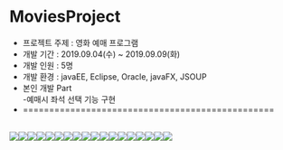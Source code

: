 <h1>MoviesProject</h1>
<ul>
  <li>프로젝트 주제 : 영화 예매 프로그램</li>
  <li>개발 기간 : 2019.09.04(수) ~ 2019.09.09(화)</li>
  <li>개발 인원 : 5명</li>
  <li>개발 환경 : javaEE, Eclipse, Oracle, javaFX, JSOUP </li>
  <li>본인 개발 Part<br>
  -예매시 좌석 선택 기능 구현  
  </li>
  <li>================================================</li>
 </ul>
<br>
<table>
  <tr><img src = "https://blogfiles.pstatic.net/MjAyMDAxMDdfMjUx/MDAxNTc4Mzk2NzAyOTM1.HoylAC9gn8_6eyjoN_TOWEP6MnPujM6KVKCWL-mJkw8g.-wJeuw9UC_kVDVhVUascss25ryrQ7pX-74YkNnL_05kg.JPEG.jsj1215/%EC%8A%AC%EB%9D%BC%EC%9D%B4%EB%93%9C1.JPG?type=w1"></tr>
  <tr><img src = "https://blogfiles.pstatic.net/MjAyMDAxMDdfMjY5/MDAxNTc4Mzk2NzAzMzEx.R5pDuJ0lZZZEUPbL3NFAiXDcZkcmuTt3FyoNprIUassg.KEWw_tgJdt2W7GZYBAlv9Cml7V4DEow7qfDwxa8T0yQg.JPEG.jsj1215/%EC%8A%AC%EB%9D%BC%EC%9D%B4%EB%93%9C2.JPG?type=w1"></tr>
  <tr><img src = "https://blogfiles.pstatic.net/MjAyMDAxMDdfMTUw/MDAxNTc4Mzk2NzAzNTgz.Gyissr89S7V30SQu0DSkpcZI1kQdZfBlOiZ6JU-ssesg.z4-ZjBaV6FliJF7nJmkG0rHeZoeIDs7LfRWnYnrRhVcg.JPEG.jsj1215/%EC%8A%AC%EB%9D%BC%EC%9D%B4%EB%93%9C3.JPG?type=w1"></tr>
  <tr><img src = "https://blogfiles.pstatic.net/MjAyMDAxMDdfMjQ1/MDAxNTc4Mzk2NzAzODQ1.RBETEdVQ2R2kV4MOVeNEhXxyJ_4CfHer2RDdxiVhQCgg.eQ5l-1A-F2MaWXkBiYNKv8R1vDCaRfp91LgQ5j6f9jQg.JPEG.jsj1215/%EC%8A%AC%EB%9D%BC%EC%9D%B4%EB%93%9C4.JPG?type=w1"></tr>
  <tr><img src = "https://blogfiles.pstatic.net/MjAyMDAxMDdfMjA2/MDAxNTc4Mzk2NzA0MTQ1.gBk-wN3TFEhJ7dja6YewJMQ1f2jr4Df3CYQeSDuL8mkg.39TB6TqS7LRaMMgubkJFCNqsLZDrVptrhdm6vSOJlFsg.JPEG.jsj1215/%EC%8A%AC%EB%9D%BC%EC%9D%B4%EB%93%9C5.JPG?type=w1"></tr>
  <tr><img src = "https://blogfiles.pstatic.net/MjAyMDAxMDdfMjM4/MDAxNTc4Mzk2NzA0NDk3.VA99KBPHZf6qgVkEslWSHl-NDc-GKpYZ29PxDK2xlBwg.sHyCywOabXbtCgPYtLjH-Un1GuNKW7zyxD-4W1tVXcAg.JPEG.jsj1215/%EC%8A%AC%EB%9D%BC%EC%9D%B4%EB%93%9C6.JPG?type=w1"></tr>
  <tr><img src = "https://blogfiles.pstatic.net/MjAyMDAxMDdfOSAg/MDAxNTc4Mzk2NzA0Nzk2.nred-SRGu5L8d8XbLd0jttqHhclZgiDIV-kB5VOOiJwg.sLrhP6dYL1SMJE2bSk_QV5SWQPjHr7IYhkkVnfqeW_gg.JPEG.jsj1215/%EC%8A%AC%EB%9D%BC%EC%9D%B4%EB%93%9C7.JPG?type=w1"></tr>
  <tr><img src = "https://blogfiles.pstatic.net/MjAyMDAxMDdfOTAg/MDAxNTc4Mzk2NzA1MTUy.zRApbKipKuXuvQG-GJ397MTuRVIIb5ayI_okTigg2Ywg.Oc5bzpxeBuQ9P7yZMrKtdusFQn31DiXELReDi5eBS6cg.JPEG.jsj1215/%EC%8A%AC%EB%9D%BC%EC%9D%B4%EB%93%9C8.JPG?type=w1"></tr>
  <tr><img src = "https://blogfiles.pstatic.net/MjAyMDAxMDdfMjIx/MDAxNTc4Mzk2NzA1NDUy.ObZlxKfpe74KOXJSuwG-3m6c8V00JSQFqcsc7CxIWzog.5vFw_Vs83DjzItqTnYA_NLplPn-8DY0jFhGrDcHIWn0g.JPEG.jsj1215/%EC%8A%AC%EB%9D%BC%EC%9D%B4%EB%93%9C9.JPG?type=w1"></tr>
  <tr><img src = "https://blogfiles.pstatic.net/MjAyMDAxMDdfMTM4/MDAxNTc4Mzk2NzA1OTAx.Zax-rDA5zC3dxMpgfG_-XLkjI_z5P3tFdm_YBqVHr-cg.4H5FgU48le4z63stZsRIi8yuIz4Sh_dhFNN7TvddNpEg.JPEG.jsj1215/%EC%8A%AC%EB%9D%BC%EC%9D%B4%EB%93%9C10.JPG?type=w1"></tr>
  <tr><img src = "https://blogfiles.pstatic.net/MjAyMDAxMDdfMTQ4/MDAxNTc4Mzk2NzA2MTkw.zFlGQnU0eTRbAMRyy2RWvbm5zUzqpIb-BfEjkbjNnWwg.eXsp4u53acmqxij_mK5pmmxDf3nEyvrHxPuDXtJuwfYg.JPEG.jsj1215/%EC%8A%AC%EB%9D%BC%EC%9D%B4%EB%93%9C11.JPG?type=w1"></tr>
  <tr><img src = "https://blogfiles.pstatic.net/MjAyMDAxMDdfMTQ4/MDAxNTc4Mzk2NzA2NDc0.SLo2mg4sCGOfSbyqcdekY0Vb2ejKq5SeAUNfwbHWXDkg.XV9Cw-O9NUzF_AGC_3f4xAYSOUr29tgTA5mUNhq3aUIg.JPEG.jsj1215/%EC%8A%AC%EB%9D%BC%EC%9D%B4%EB%93%9C12.JPG?type=w1"></tr>
  <tr><img src = "https://blogfiles.pstatic.net/MjAyMDAxMDdfNjAg/MDAxNTc4Mzk2NzA2NzQy.E9w5FJeu0VL9u_1i9rD-y4983ZG2VTHeX9DWDEjIHSgg.idwsO5pgtrfuyWV0mfVgitkNJ9sZtlVR2baCD_OSr2Ug.JPEG.jsj1215/%EC%8A%AC%EB%9D%BC%EC%9D%B4%EB%93%9C13.JPG?type=w1"></tr>
  <tr><img src = "https://blogfiles.pstatic.net/MjAyMDAxMDdfMjM3/MDAxNTc4Mzk2NzA3MTAz.ap1QDczVn9ykcVr6WaFj_5SMhSElWS1EfwxxxevN1Msg.QvdfIylHX-DwNoDsVPiNrFZiYDDMV_Olr7jBbHcIpiUg.JPEG.jsj1215/%EC%8A%AC%EB%9D%BC%EC%9D%B4%EB%93%9C14.JPG?type=w1"></tr>
  <tr><img src = "https://blogfiles.pstatic.net/MjAyMDAxMDdfMjQ2/MDAxNTc4Mzk2NzA3MzUw.aXCmBYVY4-yNqmEwafv-ZdDEvjkLLYADuF1LyXgTMvIg.h4xPvB3iwx0OGMT_EjSbKjtJzvH4OpZGcF5062gug4og.JPEG.jsj1215/%EC%8A%AC%EB%9D%BC%EC%9D%B4%EB%93%9C15.JPG?type=w1"></tr>
  <tr><img src = "https://blogfiles.pstatic.net/MjAyMDAxMDdfMTcz/MDAxNTc4Mzk2NzA3NzM1.5WyyXCo76fsFfu1mvAvGdPuPRzlE_XWRp36db6N8e0sg.LAkPH-6brbUCRyD8guXn-ctXy9ZpeZ4XkwHxgA78NwUg.JPEG.jsj1215/%EC%8A%AC%EB%9D%BC%EC%9D%B4%EB%93%9C16.JPG?type=w1"></tr>
  <tr><img src = "https://blogfiles.pstatic.net/MjAyMDAxMDdfMTI2/MDAxNTc4Mzk2NzA4MDI4.H8e2ta0nChgKSxbu-kjbaoI89L-LUT8j05EiXLE7m9gg.nrFjVRUgr6eek9iO9jA5hFHsgYPAt6C5WolB2KiVxH0g.JPEG.jsj1215/%EC%8A%AC%EB%9D%BC%EC%9D%B4%EB%93%9C17.JPG?type=w1"></tr>
  <tr><img src = "https://blogfiles.pstatic.net/MjAyMDAxMDdfMTAy/MDAxNTc4Mzk2NzA4OTYx.MAicRZE8s5Wn0fkM_lZrt6rxb7I958qA4goWM84lEKQg.vSISS_8TD--IWu6iEqcA_s2cBzjX4XXxMSXvcsEoTngg.JPEG.jsj1215/%EC%8A%AC%EB%9D%BC%EC%9D%B4%EB%93%9C20.JPG?type=w1"></tr>
  </table>
